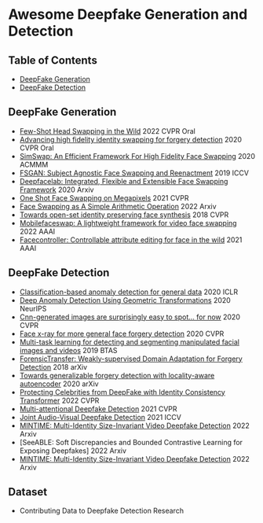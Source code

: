 # Awesome Deepfake Generation and Detection

## Table of Contents
- [DeepFake Generation](#DeepFake-Generation)
- [DeepFake Detection](#DeepFake-Detection)

## DeepFake Generation
- [Few-Shot Head Swapping in the Wild](https://arxiv.org/abs/2204.13100) 2022 CVPR Oral
- [Advancing high fidelity identity swapping for forgery detection](https://openaccess.thecvf.com/content_CVPR_2020/papers/Li_Advancing_High_Fidelity_Identity_Swapping_for_Forgery_Detection_CVPR_2020_paper.pdf) 2020 CVPR Oral
- [SimSwap: An Efficient Framework For High Fidelity Face Swapping](https://arxiv.org/abs/2106.06340) 2020 ACMMM
- [FSGAN: Subject Agnostic Face Swapping and Reenactment](https://arxiv.org/abs/1908.05932) 2019 ICCV
- [Deepfacelab: Integrated, Flexible and Extensible Face Swapping Framework](https://arxiv.org/abs/2005.05535) 2020 Arxiv
- [One Shot Face Swapping on Megapixels](https://arxiv.org/abs/2105.04932) 2021 CVPR
- [Face Swapping as A Simple Arithmetic Operation](https://arxiv.org/pdf/2211.10812.pdf) 2022 Arxiv
- [Towards open-set identity preserving face synthesis](https://arxiv.org/abs/1803.11182) 2018 CVPR
- [Mobilefaceswap: A lightweight framework for video face swapping](https://arxiv.org/abs/2201.03808) 2022 AAAI
- [Facecontroller: Controllable attribute editing for face in the wild](https://arxiv.org/abs/2102.11464) 2021 AAAI

## DeepFake Detection
- [Classification-based anomaly detection for general data](https://arxiv.org/abs/2005.02359) 2020 ICLR
- [Deep Anomaly Detection Using Geometric Transformations](https://arxiv.org/abs/1805.10917) 2020 NeurIPS
- [Cnn-generated images are surprisingly easy to spot... for now](https://arxiv.org/abs/1912.11035) 2020 CVPR
- [Face x-ray for more general face forgery detection](https://arxiv.org/abs/1912.13458) 2020 CVPR
- [Multi-task learning for detecting and segmenting manipulated facial images and videos](https://arxiv.org/abs/1906.06876) 2019 BTAS
- [ForensicTransfer: Weakly-supervised Domain Adaptation for Forgery Detection](https://arxiv.org/abs/1812.02510) 2018 arXiv
- [Towards generalizable forgery detection with locality-aware autoencoder](https://arxiv.org/abs/1909.05999) 2020 arXiv
- [Protecting Celebrities from DeepFake with Identity Consistency Transformer](https://arxiv.org/abs/2203.01318) 2022 CVPR
- [Multi-attentional Deepfake Detection](https://arxiv.org/abs/2103.02406) 2021 CVPR
- [Joint Audio-Visual Deepfake Detection](https://openaccess.thecvf.com/content/ICCV2021/papers/Zhou_Joint_Audio-Visual_Deepfake_Detection_ICCV_2021_paper.pdf) 2021 ICCV
- [MINTIME: Multi-Identity Size-Invariant Video Deepfake Detection](https://arxiv.org/abs/2211.10996) 2022 Arxiv
- [SeeABLE: Soft Discrepancies and Bounded Contrastive Learning for Exposing Deepfakes] 2022 Arxiv
- [MINTIME: Multi-Identity Size-Invariant Video Deepfake Detection](https://arxiv.org/pdf/2211.10996.pdf) 2022 Arxiv



## Dataset
- Contributing Data to Deepfake Detection Research

